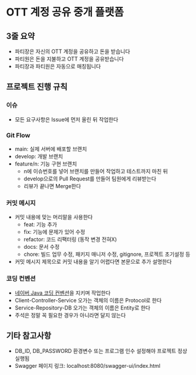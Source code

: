 # OTT 계정 공유 중개 플랫폼
## 3줄 요약
* 파티장은 자신의 OTT 계정을 공유하고 돈을 받습니다
* 파티원은 돈을 지불하고 OTT 계정을 공유받습니다
* 파티장과 파티원은 자동으로 매칭됩니다

## 프로젝트 진행 규칙
### 이슈
* 모든 요구사항은 Issue에 먼저 올린 뒤 작업한다

### Git Flow
* main: 실제 서버에 배포할 브랜치
* develop: 개발 브랜치
* feature/n: 기능 구현 브랜치
  * n에 이슈번호를 넣어 브랜치를 만들어 작업하고 테스트까지 마친 뒤
  * develop으로의 Pull Request를 만들어 팀원에게 리뷰받는다
  * 리뷰가 끝나면 Merge한다

### 커밋 메시지
* 커밋 내용에 맞는 머리말을 사용한다
  * feat: 기능 추가
  * fix: 기능에 문제가 있어 수정
  * refactor: 코드 리팩터링 (동작 변경 전혀X)
  * docs: 문서 수정
  * chore: 빌드 업무 수정, 패키지 매니저 수정, gitignore, 프로젝트 초기설정 등
* 커밋 메시지 제목으로 커밋 내용을 알기 어렵다면 본문으로 추가 설명한다

### 코딩 컨벤션
* [네이버 Java 코딩 컨벤션](https://naver.github.io/hackday-conventions-java/)을 지키며 작업한다
* Client-Controller-Service 오가는 객체의 이름은 Protocol로 한다
* Service-Repository-DB 오가는 객체의 이름은 Entity로 한다
* 주석은 정말 꼭 필요한 경우가 아니라면 달지 않는다

## 기타 참고사항
* DB_ID, DB_PASSWORD 환경변수 또는 프로그램 인수 설정해야 프로젝트 정상 실행됨
* Swagger 페이지 링크: localhost:8080/swagger-ui/index.html